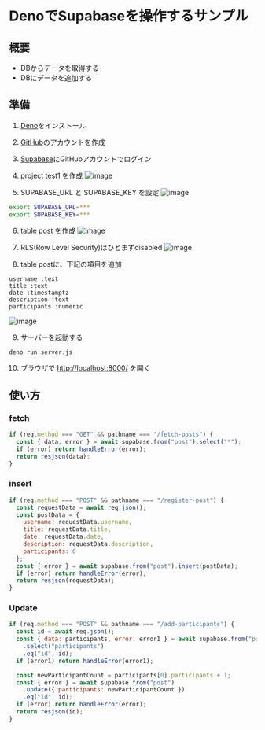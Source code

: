 # DenoでSupabaseを操作するサンプル

## 概要
- DBからデータを取得する
- DBにデータを追加する

## 準備

1. [Deno](https://deno.land/)をインストール
2. [GitHub](https://github.com/)のアカウントを作成
3. [Supabase](https://supabase.com/)にGitHubアカウントでログイン
4. project test1 を作成
![image](https://user-images.githubusercontent.com/1715217/227658661-8e05d64d-d6a6-46e0-b7d6-af9d40243355.png)

5. SUPABASE_URL と SUPABASE_KEY を設定
![image](https://user-images.githubusercontent.com/1715217/227658705-e6c4c7bb-ad5c-4e6e-a991-8460488a4bb9.png)
```sh
export SUPABASE_URL=***
export SUPABASE_KEY=***
```
6. table post を作成
![image](https://user-images.githubusercontent.com/1715217/227658746-d5a5e028-afe5-4dd9-9c4a-9a5f964e0504.png)

7. RLS(Row Level Security)はひとまずdisabled
![image](https://user-images.githubusercontent.com/1715217/227658765-b0d865d6-9b06-4601-a0fd-2e6f313094be.png)

8. table postに、下記の項目を追加
```
username :text
title :text
date :timestamptz
description :text
participants :numeric
```
![image](https://user-images.githubusercontent.com/1715217/227658788-23a07a30-a03b-44dc-8ec2-959996330ef3.png)

9. サーバーを起動する
```sh
deno run server.js
```
10. ブラウザで [http://localhost:8000/](http://localhost:8000/) を開く

## 使い方
### fetch
```js
if (req.method === "GET" && pathname === "/fetch-posts") {
  const { data, error } = await supabase.from("post").select("*");
  if (error) return handleError(error);
  return resjson(data);
}
```

### insert
```js
if (req.method === "POST" && pathname === "/register-post") {
  const requestData = await req.json();
  const postData = {
    username: requestData.username,
    title: requestData.title,
    date: requestData.date,
    description: requestData.description,
    participants: 0
  };
  const { error } = await supabase.from("post").insert(postData);
  if (error) return handleError(error);
  return resjson(requestData);
}
```

### Update
```js
if (req.method === "POST" && pathname === "/add-participants") {
  const id = await req.json();
  const { data: participants, error: error1 } = await supabase.from("post")
    .select("participants")
    .eq("id", id);
  if (error1) return handleError(error1);

  const newParticipantCount = participants[0].participants + 1;
  const { error } = await supabase.from("post")
    .update({ participants: newParticipantCount })
    .eq("id", id);
  if (error) return handleError(error);
  return resjson(id);
}
```
